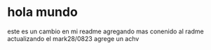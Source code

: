 # hola mundo
este es un cambio en mi readme 
agregando mas conenido al radme
actualizando el mark28/0823
agrege un achv